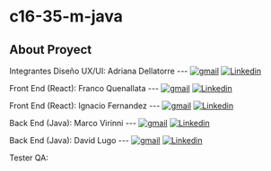 # c16-35-m-java
## About Proyect

Integrantes
Diseño UX/UI:
Adriana Dellatorre
 --- [![gmail](https://img.shields.io/badge/Gmail-D14836?style=for-the-badge&logo=gmail&logoColor=white)](mailto:dellatorre.adria@gmail.com)
[![Linkedin](https://img.shields.io/badge/LinkedIn-0077B5?style=for-the-badge&logo=linkedin&logoColor=white)](https://www.linkedin.com/in/adriana-dellatorre/)

Front End (React):
Franco Quenallata
 --- [![gmail](https://img.shields.io/badge/Gmail-D14836?style=for-the-badge&logo=gmail&logoColor=white)](mailto:quenallatafranco@gmail.com)
[![Linkedin](https://img.shields.io/badge/LinkedIn-0077B5?style=for-the-badge&logo=linkedin&logoColor=white)](https://www.linkedin.com/in/fquenallata/)

Front End (React):
Ignacio Fernandez
--- [![gmail](https://img.shields.io/badge/Gmail-D14836?style=for-the-badge&logo=gmail&logoColor=white)](mailto:ignaciofernandezdeveloper@gmail.com)
[![Linkedin](https://img.shields.io/badge/LinkedIn-0077B5?style=for-the-badge&logo=linkedin&logoColor=white)](https://www.linkedin.com/in/ignaciofernandezdev/)

Back End (Java):
Marco Virinni
 --- [![gmail](https://img.shields.io/badge/Gmail-D14836?style=for-the-badge&logo=gmail&logoColor=white)](mailto:marcovirinni@gmail.com)
[![Linkedin](https://img.shields.io/badge/LinkedIn-0077B5?style=for-the-badge&logo=linkedin&logoColor=white)](https://www.linkedin.com/in/marco-virinni/)

Back End (Java):
David Lugo --- [![gmail](https://img.shields.io/badge/Gmail-D14836?style=for-the-badge&logo=gmail&logoColor=white)](mailto:davidlugo.dev@gmail.com)
[![Linkedin](https://img.shields.io/badge/LinkedIn-0077B5?style=for-the-badge&logo=linkedin&logoColor=white)](https://ve.linkedin.com/in/davlgven/)

Tester QA:
